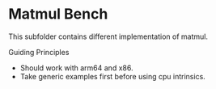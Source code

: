 # Matmul Bench

This subfolder contains different implementation of matmul.

Guiding Principles

- Should work with arm64 and x86.
- Take generic examples first before using cpu intrinsics.
